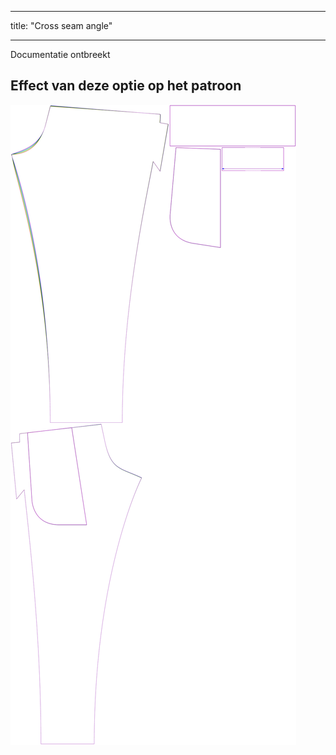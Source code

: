 - - -
title: "Cross seam angle"
- - -


<Fixme>

Documentatie ontbreekt

</Fixme>

## Effect van deze optie op het patroon

![Deze afbeelding toont het effect van deze optie door meerdere varianten die een andere waarde hebben voor deze optie te vervangen](paco_crossseamcurveangle_sample.svg "Effect of this option on the pattern")
